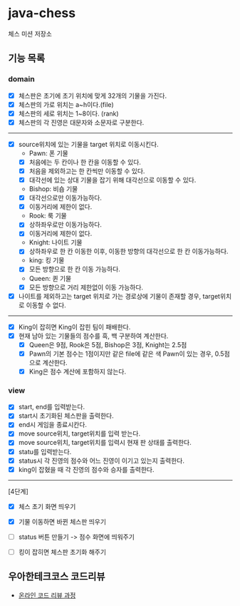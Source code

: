 # java-chess

체스 미션 저장소

## 기능 목록
### domain 
- [x] 체스판은 초기에 초기 위치에 맞게 32개의 기물을 가진다. 
- [x] 체스판의 가로 위치는 a~h이다.(file) 
- [x] 체스판의 세로 위치는 1~8이다. (rank)
- [x] 체스판의 각 진영은 대문자와 소문자로 구분한다.
---  
- [x] source위치에 있는 기물을 target 위치로 이동시킨다. 
    * Pawn: 폰 기물 
    - [x] 처음에는 두 칸이나 한 칸을 이동할 수 있다. 
    - [x] 처음을 제외하고는 한 칸씩만 이동할 수 있다. 
    - [x] 대각선에 있는 상대 기물을 잡기 위해 대각선으로 이동할 수 있다. 
    
    * Bishop: 비숍 기물
    - [x] 대각선으로만 이동가능하다. 
    - [x] 이동거리에 제한이 없다. 
    
    * Rook: 룩 기물 
    - [x] 상하좌우로만 이동가능하다. 
    - [x] 이동거리에 제한이 없다. 
    
    * Knight: 나이트 기물 
    - [x] 상하좌우로 한 칸 이동한 이후, 이동한 방향의 대각선으로 한 칸 이동가능하다. 
    
    * king: 킹 기물 
    - [x] 모든 방향으로 한 칸 이동 가능하다. 
    
    * Queen: 퀸 기물 
    - [x] 모든 방향으로 거리 제한없이 이동 가능하다.
    
- [x] 나이트를 제외하고는 target 위치로 가는 경로상에 기물이 존재할 경우, target위치로 이동할 수 없다.  
---
- [x] King이 잡히면 King이 잡힌 팀이 패배한다. 
- [x] 현재 남아 있는 기물들의 점수를 흑, 백 구분하여 계산한다. 
    - [x] Queen은 9점, Rook은 5점, Bishop은 3점, Knight는 2.5점
    - [x] Pawn의 기본 점수는 1점이지만 같은 file에 같은 색 Pawn이 있는 경우, 0.5점으로 계산한다. 
    - [x] King은 점수 계산에 포함하지 않는다. 
### view
- [x] start, end를 입력받는다. 
- [x] start시 초기화된 체스판을 출력한다. 
- [x] end시 게임을 종료시칸다.
- [x] move source위치, target위치를 입력 받는다. 
- [x] move source위치, target위치를 입력시 현재 판 상태를 출력한다.   
- [x] statu를 입력받는다. 
- [x] status시 각 진영의 점수와 어느 진영이 이기고 있는지 출력한다. 
- [x] king이 잡혔을 때 각 진영의 점수와 승자를 출력한다.

---
[4단계]
- [x] 체스 초기 화면 띄우기 
- [x] 기물 이동하면 바뀐 체스판 띄우기 
- [ ] status 버튼 만들기 -> 점수 화면에 띄워주기 
- [ ] 킹이 잡히면 체스판 초기화 해주기


## 우아한테크코스 코드리뷰

- [온라인 코드 리뷰 과정](https://github.com/woowacourse/woowacourse-docs/blob/master/maincourse/README.md)
